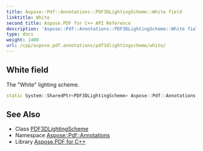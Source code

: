```yaml
---
title: Aspose::Pdf::Annotations::PDF3DLightingScheme::White field
linktitle: White
second_title: Aspose.PDF for C++ API Reference
description: 'Aspose::Pdf::Annotations::PDF3DLightingScheme::White field. The "White" lighting scheme in C++.'
type: docs
weight: 1400
url: /cpp/aspose.pdf.annotations/pdf3dlightingscheme/white/
---
```

## White field


The "White" lighting scheme.

```cpp
static System::SharedPtr<PDF3DLightingScheme> Aspose::Pdf::Annotations::PDF3DLightingScheme::White
```

## See Also

* Class [PDF3DLightingScheme](../)
* Namespace [Aspose::Pdf::Annotations](../../)
* Library [Aspose.PDF for C++](../../../)
